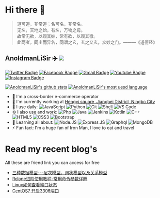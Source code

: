 # Hi there 👋
> 道可道，非常道；名可名，非常名。  
无名，天地之始，有名，万物之母。  
故常无欲，以观其妙，常有欲，以观其徼。  
此两者，同出而异名，同谓之玄，玄之又玄，众妙之门。———《道德经》

## AnoldmanLiSir ✈️ ![](https://views.whatilearened.today/views/github/AnoldmanLiSir/AnoldmanLiSir.svg)

[![Twitter Badge](https://img.shields.io/badge/-AnoldmanLiSir-blue?style=plastic&logo=Twitter&logoColor=white&link=https://twitter.com/AnoldmanLiSir/)](https://twitter.com/AnoldmanLiSir/)
[![Facebook Badge](https://img.shields.io/badge/-AnoldmanLiSir-blue?style=plastic&logo=Facebook&logoColor=white&link=https://www.facebook.com/in/AnoldmanLiSir/)](https://www.facebook.com/in/AnoldmanLiSir/)
[![Gmail Badge](https://img.shields.io/badge/-mrlee1415757140@gmail.com-c14438?style=plastic&logo=Gmail&logoColor=white&link=mailto:mrlee1415757140@gmail.com)](mrlee1415757140@gmail.com)
[![Youtube Badge](https://img.shields.io/badge/-AnoldmanLiSir-darkred?style=plastic&logo=youtube&logoColor=white&link=https://www.youtube.com/channel/AnoldmanLiSir)](https://www.youtube.com/channel/AnoldmanLiSir)
[![Instagram Badge](https://img.shields.io/badge/-AnoldmanLiSir-purple?style=plastic&logo=instagram&logoColor=white&link=https://instagram.com/AnoldmanLiSir/)](https://instagram.com/AnoldmanLiSir)

[![AnoldmanLiSir's github stats](https://github-readme-stats.vercel.app/api?username=AnoldmanLiSir&show_icons=true)](https://github.com/AnoldmanLiSir)
[![AnoldmanLiSir's most uesd language](https://github-readme-stats.vercel.app/api/top-langs/?username=AnoldmanLiSir&show_icons=true&layout=compact&hide_border=true)](https://github.com/AnoldmanLiSir)

- 🌱 I'm a cross-border e-commerce operator
- 🏢 I'm currently working at [Hengyi square, Jiangbei District, Ningbo City](https://ditu.amap.com/place/B0FFFFJRSK)
- 🚀 I use daily:
  ![JavaScript](https://img.shields.io/badge/-JavaScript-black?style=plastic&logo=javascript)
  ![Python](https://img.shields.io/badge/-Python-8fcfd1?style=plastic&logo=Python)
  ![Git](https://img.shields.io/badge/-Git-black?style=plastic&logo=git)
  ![Shell](https://img.shields.io/badge/-Shell-blasck?style=plastic&logo=Shell)
  ![VS Code](https://img.shields.io/badge/-VS%20Code-007ACC?style=plastic&logo=visual-studio-code)
- ⚙️ I also use and work: ![Php](https://img.shields.io/badge/-php-394989?style=plastic&logo=php) ![Java](https://img.shields.io/badge/-java-3f4441?style=plastic&logo=java) ![Jenkins](https://img.shields.io/badge/-Jenkins-black?style=plastic&logo=Jenkins) ![Kotlin](https://img.shields.io/badge/-kotlin-006a71?style=plastic&logo=kotlin) ![C++](https://img.shields.io/badge/-C++-00599C?style=plastic&logo=c)
  ![HTML5](https://img.shields.io/badge/-HTML5-E34F26?style=plastic&logo=html5&logoColor=white)
  ![CSS3](https://img.shields.io/badge/-CSS3-1572B6?style=plastic&logo=css3)
  ![Bootstrap](https://img.shields.io/badge/-Bootstrap-563D7C?style=plastic&logo=bootstrap)
- 🌱 Learning all about:
  ![Node.JS](https://img.shields.io/badge/-Node.JS-black?style=plastic&logo=Node.js) ![Express.JS](https://img.shields.io/badge/-Express.JS-c7b198?style=plastic&logo=Express.JS) ![Graphql](https://img.shields.io/badge/-Graphql-E10098?style=plastic&logo=Graphql)
  ![MongoDB](https://img.shields.io/badge/-MongoDB-black?style=plastic&logo=mongodb)
- ⚡️ Fun fact: I'm a huge fan of Iron Man, I love to eat and travel

# Read my recent blog's
All these are friend link you can access for free

- [三种数据模型---层次模型、网状模型以及关系模型](https://blog.wzkaopu.com/archives/92.html)
- [Rclone进阶使用教程-常用命令参数详解](https://blog.wzkaopu.com/archives/66.html)
- [Linux如何查看端口状态](https://blog.wzkaopu.com/archives/122.html)
- [CentOS7 开启3306端口](https://blog.wzkaopu.com/archives/123.html)
